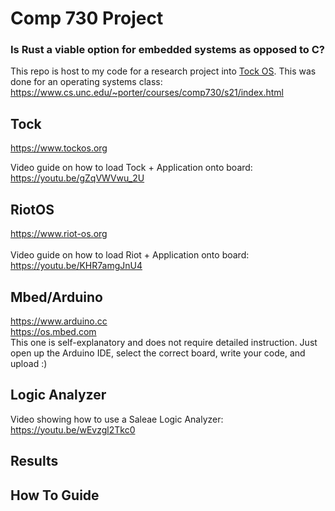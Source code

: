 # Comp 730 Project

### Is Rust a viable option for embedded systems as opposed to C? 
This repo is host to my code for a research project into [Tock OS](https://www.tockos.org). This was done for an operating systems class: https://www.cs.unc.edu/~porter/courses/comp730/s21/index.html


## Tock
https://www.tockos.org<br />  

Video guide on how to load Tock + Application onto board: https://youtu.be/gZqVWVwu_2U

## RiotOS
https://www.riot-os.org <br />    
Video guide on how to load Riot + Application onto board: https://youtu.be/KHR7amgJnU4
## Mbed/Arduino
https://www.arduino.cc <br />
https://os.mbed.com <br />
This one is self-explanatory and does not require detailed instruction. Just open up the Arduino IDE, select the correct board, write your code, and upload :)

## Logic Analyzer
Video showing how to use a Saleae Logic Analyzer: https://youtu.be/wEvzgl2Tkc0

## Results

## How To Guide

